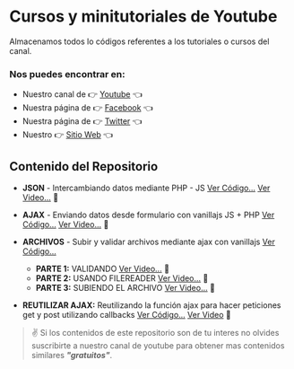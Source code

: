 # Cursos y minitutoriales de Youtube
Almacenamos todos lo códigos referentes a los tutoriales o cursos del canal.
### Nos puedes encontrar en:
* Nuestro canal de :point_right:  [Youtube](https://www.youtube.com/channel/UCSn0oGsSPwCCYvgLQPzsLuA) :point_left:
* Nuestra página de :point_right:  [Facebook](https://www.facebook.com/luispastendev/) :point_left:
* Nuestra página de :point_right: [Twitter](https://twitter.com/luispastendev) :point_left:
* Nuestro :point_right: [Sitio Web](http://www.luispastendev.com) :point_left:

## Contenido del Repositorio
* __JSON__ - Intercambiando datos mediante PHP - JS [Ver Código...](https://github.com/luispastendev/Cursos_Youtube/tree/master/JSON) [Ver Video...](https://youtu.be/ev9wASpNN9A) :eyes:

* __AJAX__ - Enviando datos desde formulario con vanillajs JS + PHP [Ver Código...](https://github.com/luispastendev/Cursos_Youtube/tree/master/Ajax) [Ver Video...](https://youtu.be/RVaDhnYPLjQ) :eyes:

* __ARCHIVOS__ - Subir y validar archivos mediante ajax con vanillajs [Ver Código...](https://github.com/luispastendev/Cursos_Youtube/tree/master/Archivos)
  * __PARTE 1:__ VALIDANDO [Ver Video...](https://youtu.be/SojRHCqZoac) :eyes:
  * __PARTE 2:__ USANDO FILEREADER [Ver Video...](https://youtu.be/5tant9N9F5M) :eyes:
  * __PARTE 3:__ SUBIENDO EL ARCHIVO [Ver Video...](https://youtu.be/5bkomXtQdXk) :eyes:


* __REUTILIZAR AJAX:__ Reutilizando la función ajax para hacer peticiones get y post utilizando callbacks [Ver Código...](https://github.com/luispastendev/Cursos_Youtube/tree/master/AjaxReuse) [Ver Video](https://youtu.be/T3nFwcEmROM) :eyes:
> :v: Si los contenidos de este repositorio son de tu interes no olvides suscribirte a nuestro canal de youtube para obtener mas contenidos similares *__"gratuitos"__*.
